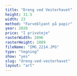 ```yaml
---
title: "Dreng ved Vesterhavet"
height: 31.5
width: 23
method: "Farveblyant på papir"
year: 2020
price: "I privateje"
rasterWidth: 2096
rasterHeight: 2889
fileName: "IMG_2214.JPG"
type: "tegning"
show: "yes"
slug: "dreng-ved-vesterhavet"
layout: "art"
---
```


